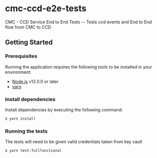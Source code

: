 # cmc-ccd-e2e-tests

CMC - CCD Service End to End Tests
-- Tests ccd events and End to End flow from CMC to CCD

## Getting Started

### Prerequisites

Running the application requires the following tools to be installed in your environment:

- [Node.js](https://nodejs.org/) v12.0.0 or later
- [yarn](https://yarnpkg.com/)

### Install dependencies

Install dependencies by executing the following command:

```bash
$ yarn install
```

### Running the tests

The tests will need to be given valid credentials taken from key vault

```bash
$ yarn test:fullfunctional
```
